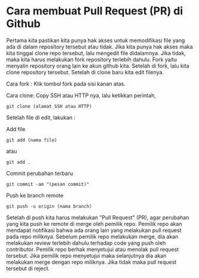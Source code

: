 # Cara membuat Pull Request (PR) di Github

Pertama kita pastikan kita punya hak akses untuk memodifikasi file yang ada di dalam repository tersebut atau tidak. 
Jika kita punya hak akses maka kita tinggal clone repo tersebut, lalu mengedit file didalamnya.
Jika tidak, maka kita harus melakukan fork repository terlebih dahulu.
Fork yaitu menyalin repository orang lain ke akun github kita.
Setelah di fork, lalu kita clone repository tersebut. Setelah di clone baru kita edit filenya.

Cara fork :
Klik tombol fork pada sisi kanan atas.

Cara clone:
Copy SSH atau HTTP nya, lalu ketikkan perintah,

```
git clone (alamat SSH atau HTTP)
```

Setelah file di edit, lakukan :

Add file
```
git add (nama file)
```

atau

```
git add .
```

Commit perubahan terbaru
```
git commit -am "(pesan commit)"
```

Push ke branch remote
```
git push -u origin (nama branch)
```

Setelah di push kita harus melakukan "Pull Request" (PR), agar perubahan yang kita push ke remote di merge oleh pemilik repo.
Pemilik repo akan mendapat notifikasi bahwa ada orang lain yang melakukan pull request pada repo miliknya.
Sebelum pemilik repo melakukan merge, dia akan melakukan review terlebih dahulu terhadap code yang push oleh contributor.
Pemilik repo berhak menyetujui atau menolak pull request tersebut.
Jika pemilik repo menyetujui maka selanjutnya dia akan melakukan merge dengan repo miliknya. Jika tidak maka pull request tersebut di reject.
